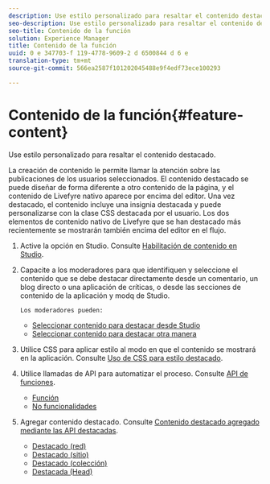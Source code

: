 ```yaml
---
description: Use estilo personalizado para resaltar el contenido destacado.
seo-description: Use estilo personalizado para resaltar el contenido destacado.
seo-title: Contenido de la función
solution: Experience Manager
title: Contenido de la función
uuid: 0 e 347703-f 119-4778-9609-2 d 6500844 d 6 e
translation-type: tm+mt
source-git-commit: 566ea2587f101202045488e9f4edf73ece100293

---
```



# Contenido de la función{#feature-content}

Use estilo personalizado para resaltar el contenido destacado.

La creación de contenido le permite llamar la atención sobre las publicaciones de los usuarios seleccionados. El contenido destacado se puede diseñar de forma diferente a otro contenido de la página, y el contenido de Livefyre nativo aparece por encima del editor. Una vez destacado, el contenido incluye una insignia destacada y puede personalizarse con la clase CSS destacada por el usuario. Los dos elementos de contenido nativo de Livefyre que se han destacado más recientemente se mostrarán también encima del editor en el flujo.

1. Active la opción en Studio. Consulte [Habilitación de contenido en Studio](/help/using/c-features-livefyre/c-content-collection-tags/t-enable-featuring-content-in-studio.md#t_enable_featuring_content_in_studio).
1. Capacite a los moderadores para que identifiquen y seleccione el contenido que se debe destacar directamente desde un comentario, un blog directo o una aplicación de críticas, o desde las secciones de contenido de la aplicación y modq de Studio.

       Los moderadores pueden:
   
   * [Seleccionar contenido para destacar desde Studio](/help/using/c-features-livefyre/c-content-collection-tags/t-select-content-to-feature-from-studio.md#select_content_to_feature_from_studio)
   * [Seleccionar contenido para destacar otra manera](/help/using/c-features-livefyre/c-content-collection-tags/t-select-content-to-feature.md#t_select_content_to_feature)

1. Utilice CSS para aplicar estilo al modo en que el contenido se mostrará en la aplicación. Consulte [Uso de CSS para estilo destacado](/help/implementation/c-app-customizations/c-use-css-to-style-featured-content.md).
1. Utilice llamadas de API para automatizar el proceso. Consulte [API de funciones](/help/implementation/c-app-customizations/c-feature-apis.md).

   * [Función](#c_feature_apis/section_jpw_nqw_xz)
   * [No funcionalidades](#c_feature_apis/section_knh_mqw_xz)

1. Agregar contenido destacado. Consulte [Contenido destacado agregado mediante las API destacadas](/help/implementation/c-app-customizations/c-aggregated-featured-content-using-the-featured-apis.md).

   * [Destacado (red)](/help/implementation/c-app-customizations/c-aggregated-featured-content-using-the-featured-apis.md#section_cgm_1nw_xz)
   * [Destacado (sitio)](/help/implementation/c-app-customizations/c-aggregated-featured-content-using-the-featured-apis.md#section_lq5_ymw_xz)
   * [Destacado (colección)](/help/implementation/c-app-customizations/c-aggregated-featured-content-using-the-featured-apis.md#section_kgc_xmw_xz)
   * [Destacada (Head)](/help/implementation/c-app-customizations/c-aggregated-featured-content-using-the-featured-apis.md#section_n4b_lmw_xz)

